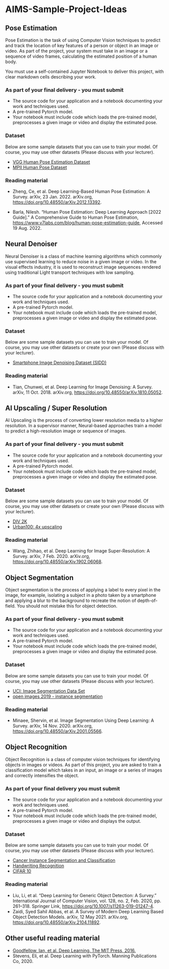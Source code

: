 # AIMS-Sample-Project-Ideas

## Pose Estimation

Pose Estimation is the task of using Computer Vision techniques to predict and track the location of key features of a person or object in an image or video. As part of the project, your system must take in an image or a sequence of video frames, calculating the estimated position of a human body.

You must use a self-contained Jupyter Notebook to deliver this project, with clear markdown cells describing your work.

### As part of your final delivery - you must submit

- The source code for your application and a notebook documenting your work and techniques used.
- A pre-trained Pytorch model.
- Your notebook must include code which loads the pre-trained model, preprocesses a given image or video and display the estimated pose.

### Dataset

Below are some sample datasets that you can use to train your model. Of course, you may use other datasets (Please discuss with your lecturer).

- [VGG Human Pose Estimation Dataset](https://www.robots.ox.ac.uk/~vgg/data/pose/#:~:text=The%20YouTube%20Pose%20dataset%20is,and%20dancing%20sign%20language%20signers.)
- [MPII Human Pose Dataset](http://human-pose.mpi-inf.mpg.de/#)

### Reading material

- Zheng, Ce, et al. Deep Learning-Based Human Pose Estimation: A Survey. arXiv, 23 Jan. 2022. arXiv.org, <https://doi.org/10.48550/arXiv.2012.13392>.

- Barla, Nilesh. “Human Pose Estimation: Deep Learning Approach [2022 Guide].” A Comprehensive Guide to Human Pose Estimation, <https://www.v7labs.com/blog/human-pose-estimation-guide>, Accessed 19 Aug. 2022.

## Neural Denoiser

Neural Denoiser is a class of machine learning algorithms which commonly use supervised learning to reduce noise in a given image or video. In the visual effects industry, it is used to reconstruct image sequences rendered using traditional Light transport techniques with low sampling.

### As part of your final delivery - you must submit

- The source code for your application and a notebook documenting your work and techniques used.
- A pre-trained Pytorch model.
- Your notebook must include code which loads the pre-trained model, preprocesses a given image or video and display the estimated pose.

### Dataset

Below are some sample datasets you can use to train your model. Of course, you may use other datasets or create your own (Please discuss with your lecturer).

- [Smartphone Image Denoising Dataset (SIDD)](https://www.eecs.yorku.ca/~kamel/sidd/dataset.php)

### Reading material

- Tian, Chunwei, et al. Deep Learning for Image Denoising: A Survey. arXiv, 11 Oct. 2018. arXiv.org, <https://doi.org/10.48550/arXiv.1810.05052>.

## AI Upscaling / Super Resolution

AI Upscaling is the process of converting lower resolution media to a higher resolution. In a supervisor manner, Neural-based approaches train a model to predict a high-resolution image or sequence of images.

### As part of your final delivery - you must submit

- The source code for your application and a notebook documenting your work and techniques used.
- A pre-trained Pytorch model.
- Your notebook must include code which loads the pre-trained model, preprocesses a given image or video and display the estimated pose.

### Dataset

Below are some sample datasets you can use to train your model. Of course, you may use other datasets or create your own (Please discuss with your lecturer).

- [DIV 2K](https://data.vision.ee.ethz.ch/cvl/DIV2K/)
- [Urban100: 4x upscaling](https://deepai.org/dataset/urban100-4x-upscaling)

### Reading material

- Wang, Zhihao, et al. Deep Learning for Image Super-Resolution: A Survey. arXiv, 7 Feb. 2020. arXiv.org, <https://doi.org/10.48550/arXiv.1902.06068>.

## Object Segmentation

Object segmentation is the process of applying a label to every pixel in the image, for example, isolating a subject in a photo taken by a smartphone and applying a blur to the background to recreate the notion of depth-of-field. You should not mistake this for object detection.

### As part of your final delivery - you must submit

- The source code for your application and a notebook documenting your work and techniques used.
- A pre-trained Pytorch model.
- Your notebook must include code which loads the pre-trained model, preprocesses a given image or video and display the estimated pose.

### Dataset

Below are some sample datasets you can use to train your model. Of course, you may use other datasets (Please discuss with your lecturer).

- [UCI: Image Segmentation Data Set](https://archive.ics.uci.edu/ml/datasets/image+segmentation)
- [open images 2019 - instance segmentation](https://www.kaggle.com/competitions/open-images-2019-instance-segmentation/overview)

### Reading material

- Minaee, Shervin, et al. Image Segmentation Using Deep Learning: A Survey. arXiv, 14 Nov. 2020. arXiv.org, <https://doi.org/10.48550/arXiv.2001.05566>.

## Object Recognition

Object Recognition is a class of computer vision techniques for identifying objects in images or videos. As part of this project, you are asked to train a classification model which takes in an input, an image or a series of images and correctly intensifies the object.

### As part of your final delivery you must submit

- The source code for your application and a notebook documenting your work and techniques used.
- A pre-trained Pytorch model.
- Your notebook must include code which loads the pre-trained model, preprocesses a given image or video and displays the output.

### Dataset

Below are some sample datasets you can use to train your model. Of course, you may use other datasets (Please discuss with your lecturer).

- [Cancer Instance Segmentation and Classification](https://www.kaggle.com/andrewmvd/cancer-inst-segmentation-and-classification)
- [Handwriting Recognition](https://www.kaggle.com/datasets/landlord/handwriting-recognition)
- [CIFAR 10](https://www.cs.toronto.edu/~kriz/cifar.html)

### Reading material

- Liu, Li, et al. “Deep Learning for Generic Object Detection: A Survey.” International Journal of Computer Vision, vol. 128, no. 2, Feb. 2020, pp. 261–318. Springer Link, <https://doi.org/10.1007/s11263-019-01247-4>.
- Zaidi, Syed Sahil Abbas, et al. A Survey of Modern Deep Learning Based Object Detection Models. arXiv, 12 May 2021. arXiv.org, <https://doi.org/10.48550/arXiv.2104.11892>.

## Other useful reading material

- [Goodfellow, Ian, et al. Deep Learning. The MIT Press, 2016.](https://www.deeplearningbook.org/)
- Stevens, Eli, et al. Deep Learning with PyTorch. Manning Publications Co, 2020.

